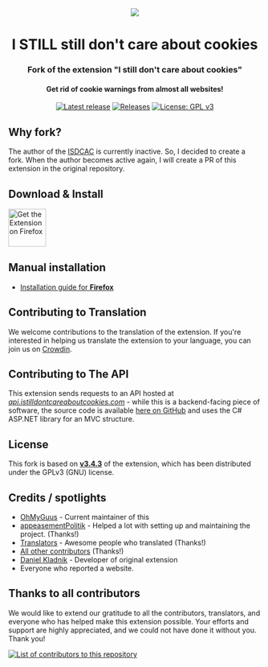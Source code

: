 <div align="center">

<img src="src/icons/128.png" />
  
# I STILL still don't care about cookies

### Fork of the extension "I still don't care about cookies"

#### Get rid of cookie warnings from almost all websites!

<a href="https://github.com/L-Martin7/I-STILL-Still-Dont-Care-About-Cookies/releases/latest"><img alt="Latest release" src="https://img.shields.io/github/v/release/L-Martin7/I-STILL-Still-Dont-Care-About-Cookies.svg?logo=github&style=for-the-badge"></a>
<a href="https://github.com/L-Martin7/I-STILL-Still-Dont-Care-About-Cookies/releases"><img alt="Releases" src="https://img.shields.io/github/downloads/L-Martin7/I-STILL-Still-Dont-Care-About-Cookies/total?color=blue&label=downloads&style=for-the-badge"></a>
<a href="LICENSE"><img alt="License: GPL v3" src="https://img.shields.io/badge/License-GPLv3-blue.svg?style=for-the-badge"></a>

</div>

## Why fork?

The author of the [ISDCAC](https://github.com/OhMyGuus/I-Still-Dont-Care-About-Cookies) is currently inactive. So, I decided to create a fork. When the author becomes active again, I will create a PR of this extension in the original repository.

## Download & Install

<a href="https://addons.mozilla.org/en-US/firefox/addon/istillx2dontcareaboutcookies"><img src="https://blog.mozilla.org/addons/files/2020/04/get-the-addon-fx-apr-2020.svg" alt='Get the Extension on Firefox' height="75"></a>

## Manual installation

- [Installation guide for **Firefox**](https://github.com/L-Martin7/I-STILL-Still-Dont-Care-About-Cookies/wiki/Firefox-installation-guide)

## Contributing to Translation

We welcome contributions to the translation of the extension. If you're interested in helping us translate the extension to your language, you can join us on [Crowdin](https://crowdin.com/project/i-still-dont-care-about-cookie/).

## Contributing to The API

This extension sends requests to an API hosted at _[api.istilldontcareaboutcookies.com](https://api.istilldontcareaboutcookies.com)_ - while this is a backend-facing piece of software, the source code is available [here on GitHub](https://github.com/OhMyGuus/I-Still-Dont-Care-About-Cookies-Api) and uses the C# ASP.NET library for an MVC structure.

## License

This fork is based on [**v3.4.3**](https://addons.mozilla.org/firefox/addon/i-dont-care-about-cookies/versions/) of the extension, which has been distributed under the GPLv3 (GNU) license.

## Credits / spotlights

- [OhMyGuus](https://github.com/OhMyGuus/) - Current maintainer of this
- [appeasementPolitik](https://github.com/appeasementPolitik) - Helped a lot with setting up and maintaining the project. (Thanks!)
- [Translators](https://crowdin.com/project/i-still-dont-care-about-cookie/members) - Awesome people who translated (Thanks!)
- [All other contributors](https://github.com/OhMyGuus/I-Still-Dont-Care-About-Cookies/graphs/contributors) (Thanks!)
- [Daniel Kladnik](https://www.linkedin.com/in/dkladnik) - Developer of original extension
- Everyone who reported a website.

## Thanks to all contributors

We would like to extend our gratitude to all the contributors, translators, and everyone who has helped make this extension possible. Your efforts and support are highly appreciated, and we could not have done it without you. Thank you!

<a href="https://github.com/OhMyGuus/I-Still-Dont-Care-About-Cookies/graphs/contributors">
  <img alt="List of contributors to this repository" src="https://contrib.rocks/image?repo=OhMyGuus/I-Still-Dont-Care-About-Cookies" />
</a>
